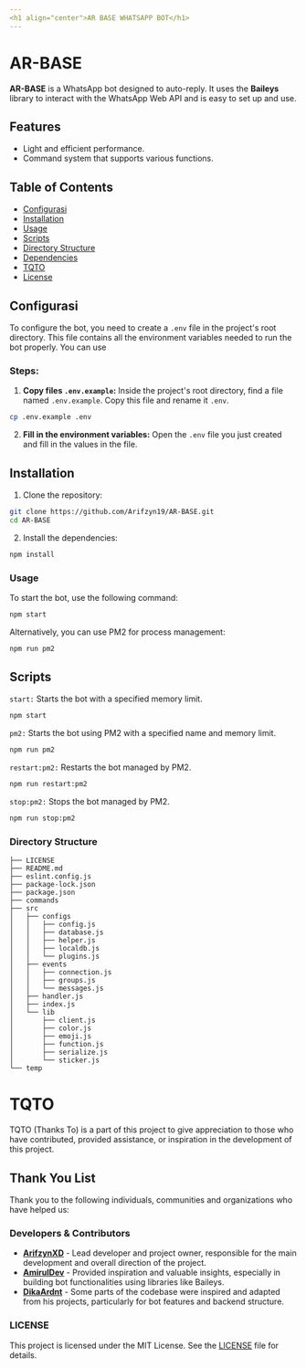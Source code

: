 ```yaml
---
<h1 align="center">AR BASE WHATSAPP BOT</h1>
---
```


# AR-BASE

**AR-BASE** is a WhatsApp bot designed to auto-reply. It uses the **Baileys** library to interact with the WhatsApp Web API and is easy to set up and use.

## Features

- Light and efficient performance.
- Command system that supports various functions.

## Table of Contents

- [Configurasi](#Configurasi)
- [Installation](#installation)
- [Usage](#usage)
- [Scripts](#scripts)
- [Directory Structure](#directory-structure)
- [Dependencies](#dependencies)
- [TQTO](#TQTO)
- [License](#license)

## Configurasi

To configure the bot, you need to create a `.env` file in the project's root directory. This file contains all the environment variables needed to run the bot properly. You can use

### Steps:

1. **Copy files `.env.example`:**
Inside the project's root directory, find a file named `.env.example`. Copy this file and rename it `.env`.

```bash
cp .env.example .env
```

2. **Fill in the environment variables:**
Open the `.env` file you just created and fill in the values in the file.

## Installation

1. Clone the repository:

```bash
git clone https://github.com/Arifzyn19/AR-BASE.git
cd AR-BASE
```

2. Install the dependencies:

```bash
npm install
```

### Usage

To start the bot, use the following command:

```bash
npm start
```

Alternatively, you can use PM2 for process management:

```bash
npm run pm2
```

## Scripts

`start:` Starts the bot with a specified memory limit.

```bash
npm start
```

`pm2:` Starts the bot using PM2 with a specified name and memory limit.

```bash
npm run pm2
```

`restart:pm2:` Restarts the bot managed by PM2.

```bash
npm run restart:pm2
```

`stop:pm2:` Stops the bot managed by PM2.

```bash
npm run stop:pm2
```

### Directory Structure

```
├── LICENSE
├── README.md
├── eslint.config.js
├── package-lock.json
├── package.json
├── commands
├── src
│   ├── configs
│   │   ├── config.js
│   │   ├── database.js
│   │   ├── helper.js
│   │   ├── localdb.js
│   │   └── plugins.js
│   ├── events
│   │   ├── connection.js
│   │   ├── groups.js
│   │   └── messages.js
│   ├── handler.js
│   ├── index.js
│   └── lib
│       ├── client.js
│       ├── color.js
│       ├── emoji.js
│       ├── function.js
│       ├── serialize.js
│       └── sticker.js
└── temp
```

# TQTO

TQTO (Thanks To) is a part of this project to give appreciation to those who have contributed, provided assistance, or inspiration in the development of this project.

## Thank You List

Thank you to the following individuals, communities and organizations who have helped us:

### Developers & Contributors

- [**ArifzynXD**](https://github.com/Arifzyn19) - Lead developer and project owner, responsible for the main development and overall direction of the project.
- [**AmirulDev**](https://github.com/amiruldev20) - Provided inspiration and valuable insights, especially in building bot functionalities using libraries like Baileys.
- [**DikaArdnt**](https://github.com/DikaArdnt) - Some parts of the codebase were inspired and adapted from his projects, particularly for bot features and backend structure.

### LICENSE

This project is licensed under the MIT License. See the [LICENSE](LICENSE) file for details.